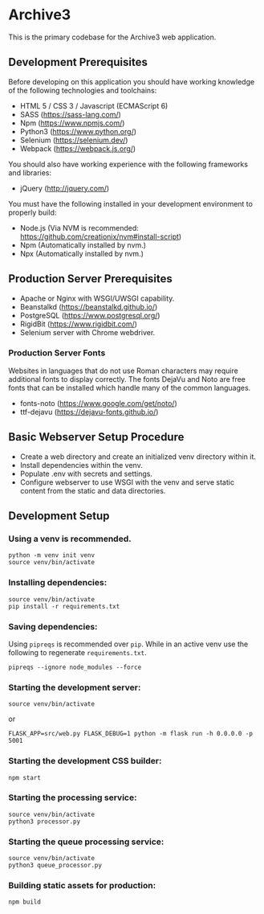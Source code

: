 # Archive3

This is the primary codebase for the Archive3 web application.

## Development Prerequisites

Before developing on this application you should have working knowledge of the following technologies and toolchains:

* HTML 5 / CSS 3 / Javascript (ECMAScript 6)
* SASS (https://sass-lang.com/)
* Npm (https://www.npmjs.com/)
* Python3 (https://www.python.org/)
* Selenium (https://selenium.dev/)
* Webpack (https://webpack.js.org/)

You should also have working experience with the following frameworks and libraries:

* jQuery (http://jquery.com/)

You must have the following installed in your development environment to properly build:

* Node.js (Via NVM is recommended: https://github.com/creationix/nvm#install-script)
* Npm (Automatically installed by nvm.)
* Npx (Automatically installed by nvm.)

## Production Server Prerequisites

* Apache or Nginx with WSGI/UWSGI capability.
* Beanstalkd (https://beanstalkd.github.io/)
* PostgreSQL (https://www.postgresql.org/)
* RigidBit (https://www.rigidbit.com/)
* Selenium server with Chrome webdriver.

### Production Server Fonts

Websites in languages that do not use Roman characters may require additional fonts to display correctly. The fonts DejaVu and Noto are free fonts that can be installed which handle many of the common languages.

* fonts-noto (https://www.google.com/get/noto/)
* ttf-dejavu (https://dejavu-fonts.github.io/)

## Basic Webserver Setup Procedure
* Create a web directory and create an initialized venv directory within it.
* Install dependencies within the venv.
* Populate .env with secrets and settings.
* Configure webserver to use WSGI with the venv and serve static content from the static and data directories.

## Development Setup

### Using a venv is recommended.
```
python -m venv init venv
source venv/bin/activate
```

### Installing dependencies:
```
source venv/bin/activate
pip install -r requirements.txt
```

### Saving dependencies:
Using `pipreqs` is recommended over `pip`. While in an active venv use the following to regenerate `requirements.txt`.
```
pipreqs --ignore node_modules --force
```

### Starting the development server:
```
source venv/bin/activate
```
or
```
FLASK_APP=src/web.py FLASK_DEBUG=1 python -m flask run -h 0.0.0.0 -p 5001
```

### Starting the development CSS builder:
```
npm start
```

### Starting the processing service:
```
source venv/bin/activate
python3 processor.py
```

### Starting the queue processing service:
```
source venv/bin/activate
python3 queue_processor.py
```

### Building static assets for production:
```
npm build
```
